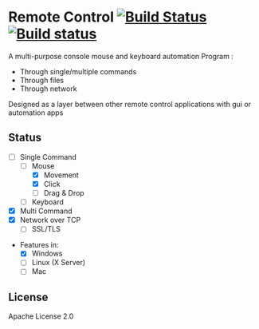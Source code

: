 # Remote Control [![Build Status](https://travis-ci.org/Kausta/RemoteControl.svg?branch=master)](https://travis-ci.org/Kausta/RemoteControl) [![Build status](https://ci.appveyor.com/api/projects/status/dorrmqoeq3b3s0i5/branch/master?svg=true)](https://ci.appveyor.com/project/Kausta/remotecontrol/branch/master)

A multi-purpose console mouse and keyboard automation Program :

 - Through single/multiple commands
 - Through files
 - Through network

Designed as a layer between other remote control applications with gui or automation apps

## Status

 - [ ] Single Command
   - [ ] Mouse
     - [x] Movement
     - [x] Click
     - [ ] Drag & Drop
   - [ ] Keyboard
 - [x] Multi Command 
 - [x] Network over TCP
   - [ ] SSL/TLS
 - Features in:
   - [x] Windows
   - [ ] Linux (X Server)
   - [ ] Mac

## License

Apache License 2.0
